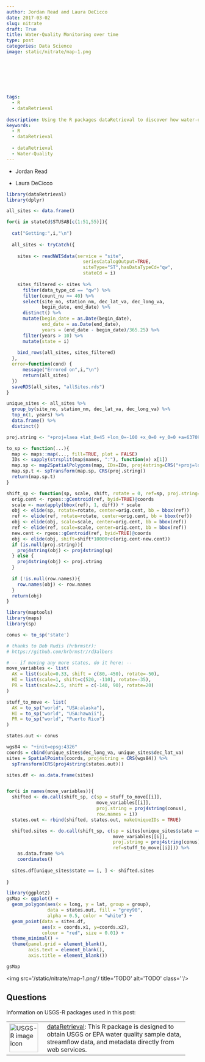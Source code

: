 ```yaml
---
author: Jordan Read and Laura DeCicco
date: 2017-03-02
slug: nitrate
draft: True
title: Water-Quality Monitoring over time
type: post
categories: Data Science
image: static/nitrate/map-1.png
 
 
 
 
 
 

tags: 
  - R
  - dataRetrieval
 
description: Using the R packages dataRetrieval to discover how water-quailty has changed over time.
keywords:
  - R
  - dataRetrieval
 
  - dataRetrieval
  - Water-Quality
---
```

-   Jordan Read <a href="mailto:jread@usgs.gov" target="blank"><i class="fa fa-envelope-square fa-2x"></i></a> <a href="https://twitter.com/jordansread" target="blank"><i class="fa fa-twitter-square fa-2x"></i></a> <a href="https://github.com/jread-USGS" target="blank"><i class="fa fa-github-square fa-2x"></i></a> <a href="https://scholar.google.com/citations?hl=en&user=geFLqWAAAAAJ"><i class="ai ai-google-scholar-square ai-2x" target="blank"></i></a> <a href="https://cida.usgs.gov/people/jread.html" target="blank"><i class="fa fa-user fa-2x"></i></a>

-   Laura DeCicco <a href="mailto:ldecicco@usgs.gov" target="blank"><i class="fa fa-envelope-square fa-2x"></i></a> <a href="https://twitter.com/DeCiccoDonk" target="blank"><i class="fa fa-twitter-square fa-2x"></i></a> <a href="https://github.com/ldecicco-usgs" target="blank"><i class="fa fa-github-square fa-2x"></i></a> <a href="https://scholar.google.com/citations?hl=en&user=jXd0feEAAAAJ"><i class="ai ai-google-scholar-square ai-2x" target="blank"></i></a> <a href="https://www.usgs.gov/staff-profiles/laura-decicco" target="blank"><i class="fa fa-user fa-2x"></i></a>

``` r
library(dataRetrieval)
library(dplyr)

all_sites <- data.frame()

for(i in stateCd$STUSAB[c(1:51,55)]){ 
  
  cat("Getting:",i,"\n")
  
  all_sites <- tryCatch({
      
    sites <- readNWISdata(service = "site", 
                            seriesCatalogOutput=TRUE,
                            siteType="ST",hasDataTypeCd="qw",
                            stateCd = i)
    
    sites_filtered <- sites %>%
      filter(data_type_cd == "qw") %>%
      filter(count_nu >= 40) %>%
      select(site_no, station_nm, dec_lat_va, dec_long_va, 
             begin_date, end_date) %>%
      distinct() %>%
      mutate(begin_date = as.Date(begin_date),
             end_date = as.Date(end_date),
             years = (end_date - begin_date)/365.25) %>%
      filter(years > 10) %>%
      mutate(state = i)
  
    bind_rows(all_sites, sites_filtered)
  },
  error=function(cond) {
      message("Errored on",i,"\n")
      return(all_sites)
  })
  saveRDS(all_sites, "allSites.rds")
}
```

``` r
unique_sites <- all_sites %>%
  group_by(site_no, station_nm, dec_lat_va, dec_long_va) %>%
  top_n(1, years) %>%
  data.frame() %>%
  distinct()
```

``` r
proj.string <- "+proj=laea +lat_0=45 +lon_0=-100 +x_0=0 +y_0=0 +a=6370997 +b=6370997 +units=m +no_defs"

to_sp <- function(...){
  map <- maps::map(..., fill=TRUE, plot = FALSE)
  IDs <- sapply(strsplit(map$names, ":"), function(x) x[1])
  map.sp <- map2SpatialPolygons(map, IDs=IDs, proj4string=CRS("+proj=longlat +datum=WGS84"))
  map.sp.t <- spTransform(map.sp, CRS(proj.string))
  return(map.sp.t)
}

shift_sp <- function(sp, scale, shift, rotate = 0, ref=sp, proj.string=NULL, row.names=NULL){
  orig.cent <- rgeos::gCentroid(ref, byid=TRUE)@coords
  scale <- max(apply(bbox(ref), 1, diff)) * scale
  obj <- elide(sp, rotate=rotate, center=orig.cent, bb = bbox(ref))
  ref <- elide(ref, rotate=rotate, center=orig.cent, bb = bbox(ref))
  obj <- elide(obj, scale=scale, center=orig.cent, bb = bbox(ref))
  ref <- elide(ref, scale=scale, center=orig.cent, bb = bbox(ref))
  new.cent <- rgeos::gCentroid(ref, byid=TRUE)@coords
  obj <- elide(obj, shift=shift*10000+c(orig.cent-new.cent))
  if (is.null(proj.string)){
    proj4string(obj) <- proj4string(sp)
  } else {
    proj4string(obj) <- proj.string
  }
  
  if (!is.null(row.names)){
    row.names(obj) <- row.names
  }
  return(obj)
}

library(maptools)
library(maps)
library(sp)

conus <- to_sp('state')

# thanks to Bob Rudis (hrbrmstr):
# https://github.com/hrbrmstr/rd3albers

# -- if moving any more states, do it here: --
move_variables <- list(
  AK = list(scale=0.33, shift = c(80,-450), rotate=-50),
  HI = list(scale=1, shift=c(520, -110), rotate=-35),
  PR = list(scale=2.5, shift = c(-140, 90), rotate=20)
)

stuff_to_move <- list(
  AK = to_sp("world", "USA:alaska"),
  HI = to_sp("world", "USA:hawaii"),
  PR = to_sp("world", "Puerto Rico")
)

states.out <- conus

wgs84 <- "+init=epsg:4326"
coords = cbind(unique_sites$dec_long_va, unique_sites$dec_lat_va)
sites = SpatialPoints(coords, proj4string = CRS(wgs84)) %>% 
  spTransform(CRS(proj4string(states.out)))

sites.df <- as.data.frame(sites)


for(i in names(move_variables)){
  shifted <- do.call(shift_sp, c(sp = stuff_to_move[[i]], 
                                 move_variables[[i]],  
                                 proj.string = proj4string(conus),
                                 row.names = i))
  states.out <- rbind(shifted, states.out, makeUniqueIDs = TRUE)

  shifted.sites <- do.call(shift_sp, c(sp = sites[unique_sites$state == i,],
                                       move_variables[[i]],
                                       proj.string = proj4string(conus),
                                       ref=stuff_to_move[[i]])) %>%
    as.data.frame %>% 
    coordinates()
  
  sites.df[unique_sites$state == i, ] <- shifted.sites
  
}
```

``` r
library(ggplot2)
gsMap <- ggplot() +
  geom_polygon(aes(x = long, y = lat, group = group),
               data = states.out, fill = "grey90",
               alpha = 0.5, color = "white") +
  geom_point(data = sites.df, 
             aes(x = coords.x1, y=coords.x2),
             colour = "red", size = 0.01) +
  theme_minimal() +
  theme(panel.grid = element_blank(),
        axis.text = element_blank(),
        axis.title = element_blank())

gsMap
```

<img src='/static/nitrate/map-1.png'/ title='TODO' alt='TODO' class=''/>

Questions
---------

Information on USGS-R packages used in this post:

<table style="width:93%;">
<colgroup>
<col width="19%" />
<col width="73%" />
</colgroup>
<tbody>
<tr class="odd">
<td><a href="https://github.com/USGS-R/dataRetrieval" target="_blank"><img src="/images/USGS_R.png" alt="USGS-R image icon" style="width: 75px;" /></a></td>
<td><a href="https://github.com/USGS-R/dataRetrieval/issues" target="_blank">dataRetrieval</a>: This R package is designed to obtain USGS or EPA water quality sample data, streamflow data, and metadata directly from web services.</td>
</tr>
</tbody>
</table>

